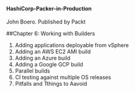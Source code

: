 #### HashiCorp-Packer-in-Production
John Boero. Published by Packt

##Chapter 6: Working with Builders
1. Adding applications deployable from vSphere
2. Adding an AWS EC2 AMI build
3. Adding an Azure build
4. Adding a Google GCP build
5. Parallel builds
6. CI testing against multiple OS releases
7. Pitfalls and Tthings to Aavoid